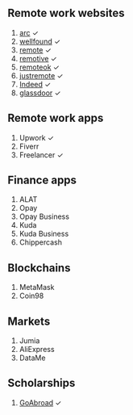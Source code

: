 ## Remote work websites
1. [arc](https://arc.dev) ✓
2. [wellfound](https://wellfound.com) ✓
3. [remote](https://remote.co) ✓
4. [remotive](https://remotive.io) ✓
5. [remoteok](https://remoteok.io) ✓
6. [justremote](https://justremote.co) ✓
7. [Indeed](https://indeed.com) ✓
8. [glassdoor](https://glassdoor.com) ✓

## Remote work apps
1. Upwork ✓
2. Fiverr
3. Freelancer ✓

## Finance apps
1. ALAT
2. Opay
3. Opay Business
4. Kuda
5. Kuda Business
6. Chippercash

## Blockchains
1. MetaMask 
2. Coin98

## Markets
1. Jumia
2. AliExpress
3. DataMe

## Scholarships
1. [GoAbroad](https://goabroad.com) ✓